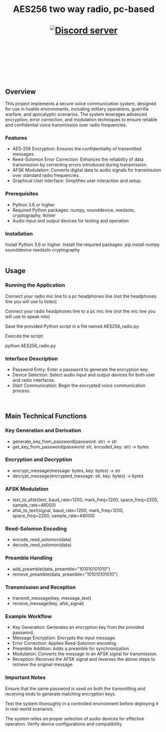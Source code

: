 



<h1 align="center">AES256 two way radio, pc-based
<br>
<br>

</div>
<div align="center">
  <a href="https://discord.gg/mJECK72VhD">
    <img src="https://img.shields.io/static/v1?label=Unlimited%20Research%20Cooperative&message=Join%20Now&color=7289DA&logo=discord&style=for-the-badge" alt="Discord server">
  </a>
</div>


<br>
<br>


<br>
<br>

## Overview

This project implements a secure voice communication system, designed for use in hostile environments, including military operations, guerrilla warfare, and apocalyptic scenarios. The system leverages advanced encryption, error correction, and modulation techniques to ensure reliable and confidential voice transmission over radio frequencies.

### Features

-    AES-256 Encryption: Ensures the confidentiality of transmitted messages.
-    Reed-Solomon Error Correction: Enhances the reliability of data transmission by correcting errors introduced during transmission.
-    AFSK Modulation: Converts digital data to audio signals for transmission over standard radio frequencies.
-    Graphical User Interface: Simplifies user interaction and setup.

### Prerequisites

-    Python 3.6 or higher
-    Required Python packages: numpy, sounddevice, reedsolo, cryptography, tkinter
-    Audio input and output devices for testing and operation

### Installation

Install Python 3.6 or higher.
Install the required packages:
pip install numpy sounddevice reedsolo cryptography
<br>
<br>

## Usage
### Running the Application

Connect your radio mic line to a pc headphones line (not the headphones line you will use to listen)

Connect your radio headphones line to a pc mic line (not the mic line you will use to speak into)

Save the provided Python script in a file named AES256_radio.py.

Execute the script:

python AES256_radio.py



### Interface Description

- Password Entry: Enter a password to generate the encryption key.
- Device Selection: Select audio input and output devices for both user and radio interfaces.
- Start Communication: Begin the encrypted voice communication process.
<br>

## Main Technical Functions
### Key Generation and Derivation

- generate_key_from_password(password: str) -> str
- get_key_from_password(password: str, encoded_key: str) -> bytes

### Encryption and Decryption

- encrypt_message(message: bytes, key: bytes) -> str
- decrypt_message(encrypted_message: str, key: bytes) -> bytes

### AFSK Modulation

- text_to_afsk(text, baud_rate=1200, mark_freq=1200, space_freq=2200, sample_rate=48000)
- afsk_to_text(signal, baud_rate=1200, mark_freq=1200, space_freq=2200, sample_rate=48000)

### Reed-Solomon Encoding

- encode_reed_solomon(data)
- decode_reed_solomon(data)

### Preamble Handling

- add_preamble(data, preamble="101010101010")
- remove_preamble(data, preamble="101010101010")

### Transmission and Reception

- transmit_message(key, message_text)
- receive_message(key, afsk_signal)

### Example Workflow

- Key Generation: Generates an encryption key from the provided password.
- Message Encryption: Encrypts the input message.
- Error Correction: Applies Reed-Solomon encoding.
- Preamble Addition: Adds a preamble for synchronization.
- Modulation: Converts the message to an AFSK signal for transmission.
- Reception: Receives the AFSK signal and reverses the above steps to retrieve the original message.

### Important Notes

Ensure that the same password is used on both the transmitting and receiving ends to generate matching encryption keys.

Test the system thoroughly in a controlled environment before deploying it in real-world scenarios.

The system relies on proper selection of audio devices for effective operation. Verify device configurations and compatibility.


<br>
<br>
<br>
<br>

    